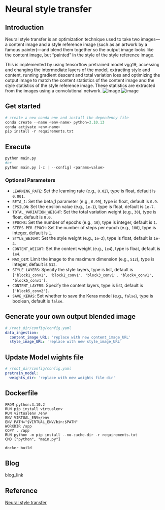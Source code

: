 # Neural style transfer 

## Introduction
Neural style transfer is an optimization technique used to take two images—a content image and a style reference image (such as an artwork by a famous painter)—and blend them together so the output image looks like the content image, but “painted” in the style of the style reference image.

This is implemented by using tensorflow pretrained model vgg19, accessing and changing the intermediate layers of the model, extracting style and content, running gradient descent and total variation loss and optimizing the output image to match the content statistics of the content image and the style statistics of the style reference image. These statistics are extracted from the images using a convolutional network.
![image](https://github.com/user-attachments/assets/dc82cb4f-866b-4f43-a305-2c90f1012424)
![image](https://github.com/user-attachments/assets/6726d2a1-accb-45e0-a932-96238101103f)



## Get started

```python
# create a new conda env and install the dependency file
conda create --name <env-name> python=3.10.13
conda activate <env-name>
pip install -r requirements.txt
```

## Execute
```python
python main.py
#or
python main.py [-c | --config] <params=value>
```
### Optional Parameters

- `LEARNING_RATE`: Set the learning rate (e.g., `0.02`), type is float, default is `0.001`.
- `BETA_1`: Set the beta_1 parameter (e.g., `0.99`), type is float, default is `0.9`.
- `EPSILON`: Set the epsilon value (e.g., `1e-1`), type is float, default is `1e-7`.
- `TOTAL_VARIATION_WEIGHT`: Set the total variation weight (e.g., `30`), type is float, default is `0.0`.
- `EPOCHS`: Set the number of epochs (e.g., `10`), type is integer, default is `1`.
- `STEPS_PER_EPOCH`: Set the number of steps per epoch (e.g., `100`), type is integer, default is `1`.
- `STYLE_WEIGHT`: Set the style weight (e.g., `1e-2`), type is float, default is `1e-4`.
- `CONTENT_WEIGHT`: Set the content weight (e.g., `1e4`), type is float, default is `1e4`.
- `MAX_DIM`: Limit the image to the maximum dimension (e.g., `512`), type is integer, default is `512`.
- `STYLE_LAYERS`: Specify the style layers, type is list, default is `['block1_conv1', 'block2_conv1', 'block3_conv1', 'block4_conv1', 'block5_conv1']`.
- `CONTENT_LAYERS`: Specify the content layers, type is list, default is `['block5_conv2']`.
- `SAVE_KERAS`: Set whether to save the Keras model (e.g., `false`), type is boolean, default is `false`.

## Generate your own output blended image
```yaml
# /root_dir/config/config.yaml
data_ingestion:
  content_image_URL: 'replace with new content_image_URL'
  style_image_URL: 'replace with new style_image_URL'
```

## Update Model wights file
```yaml
# /root_dir/config/config.yaml
pretrain_model:
  weights_dir: 'replace with new weights file dir'
```

## Dockerfile

```
FROM python:3.10.2
RUN pip install virtualenv
RUN virtualenv /env
ENV VIRTUAL_ENV=/env
ENV PATH="$VIRTUAL_ENV/bin:$PATH"
WORKDIR /app
COPY . /app
RUN python -m pip install --no-cache-dir -r requirements.txt
CMD ["python", "main.py"]
```

```bash
docker build
```

## Blog
blog_link

## Reference
[Neural style transfer](https://www.tensorflow.org/tutorials/generative/style_transfer#visualize_the_input)
